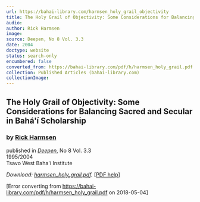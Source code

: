 ```yaml
---
url: https://bahai-library.com/harmsen_holy_grail_objectivity
title: The Holy Grail of Objectivity: Some Considerations for Balancing Sacred and Secular in Bahá'í Scholarship
audio: 
author: Rick Harmsen
image: 
source: Deepen, No 8 Vol. 3.3
date: 2004
doctype: website
status: search-only
encumbered: false
converted_from: https://bahai-library.com/pdf/h/harmsen_holy_grail.pdf
collection: Published Articles (bahai-library.com)
collectionImage: 
---
```



## The Holy Grail of Objectivity: Some Considerations for Balancing Sacred and Secular in Bahá'í Scholarship

### by [Rick Harmsen](https://bahai-library.com/author/Rick+Harmsen)

published in [_Deepen_](https://bahai-library.com/series/deepen), No 8 Vol. 3.3  
1995/2004  
Tsavo West Baha'i Institute


_Download: [harmsen\_holy\_grail.pdf](https://bahai-library.com/pdf/h/harmsen_holy_grail.pdf)._ \[[PDF help](https://bahai-library.com/pdf/)\]



[Error converting from https://bahai-library.com/pdf/h/harmsen_holy_grail.pdf on 2018-05-04]


